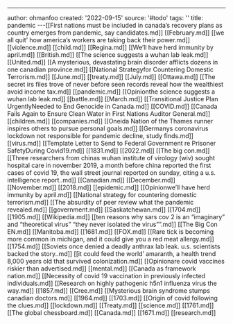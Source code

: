---
author: ohmanfoo
created: '2022-09-15'
source: '#todo'
tags: ''
title: pandemic
---[[First nations must be included in canada’s recovery plans as country emerges from pandemic, say candidates.md]]
[[February.md]]
[[we all quit’ how america’s workers are taking back their power.md]]
[[violence.md]]
[[child.md]]
[[Regina.md]]
[[We’ll have herd immunity by april.md]]
[[British.md]]
[[The science suggests a wuhan lab leak.md]]
[[United.md]]
[[A mysterious, devastating brain disorder afflicts dozens in one canadian province.md]]
[[National Strategyfor Countering Domestic Terrorism.md]]
[[June.md]]
[[treaty.md]]
[[July.md]]
[[Ottawa.md]]
[[The secret irs files trove of never before seen records reveal how the wealthiest avoid income tax.md]]
[[pandemic.md]]
[[Opinionthe science suggests a wuhan lab leak.md]]
[[battle.md]]
[[March.md]]
[[Transitional Justice Plan UrgentlyNeeded to End Genocide in Canada.md]]
[[COVID.md]]
[[Canada Fails Again to Ensure Clean Water in First Nations Auditor General.md]]
[[children.md]]
[[companies.md]]
[[Oneida Nation of the Thames runner inspires others to pursue personal goals.md]]
[[Germanys coronavirus lockdown not responsible for pandemic decline, study finds.md]]
[[virus.md]]
[[Template Letter to Send to Federal Government re Prisoner SafetyDuring Covid19.md]]
[[1831.md]]
[[2022.md]]
[[The big con.md]]
[[Three researchers from chinas wuhan institute of virology (wiv) sought hospital care in november 2019, a month before china reported the first cases of covid 19, the wall street journal reported on sunday, citing a u.s. intelligence report..md]]
[[Canadian.md]]
[[December.md]]
[[November.md]]
[[2018.md]]
[[epidemic.md]]
[[Opinionwe’ll have herd immunity by april.md]]
[[National strategy for countering domestic terrorism.md]]
[[The absurdity of peer review what the pandemic revealed.md]]
[[government.md]]
[[Saskatchewan.md]]
[[1704.md]]
[[1905.md]]
[[Wikipedia.md]]
[[ten reasons why sars cov 2 is an “imaginary” and “theoretical virus”  “they never isolated the virus””.md]]
[[The Big Con EN.md]]
[[Manitoba.md]]
[[1681.md]]
[[FOX.md]]
[[Rare tick is becoming more common in michigan, and it could give you a red meat allergy.md]]
[[1754.md]]
[[Soviets once denied a deadly anthrax lab leak. u.s. scientists backed the story..md]]
[[it could feed the world’ amaranth, a health trend 8,000 years old that survived colonization.md]]
[[Opinionare covid vaccines riskier than advertised.md]]
[[mental.md]]
[[Canada as framework nation.md]]
[[Necessity of covid 19 vaccination in previously infected individuals.md]]
[[Research on highly pathogenic h5n1 influenza virus the way.md]]
[[1857.md]]
[[Cree.md]]
[[Mysterious brain syndrome stumps canadian doctors.md]]
[[1964.md]]
[[1703.md]]
[[Origin of covid following the clues.md]]
[[lockdown.md]]
[[Treaty.md]]
[[science.md]]
[[1761.md]]
[[The global chessboard.md]]
[[Canada.md]]
[[1671.md]]
[[research.md]]
